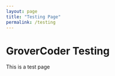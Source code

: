 ```yaml
---
layout: page
title: "Testing Page"
permalink: /testing
---
```


# GroverCoder Testing

This is a test page